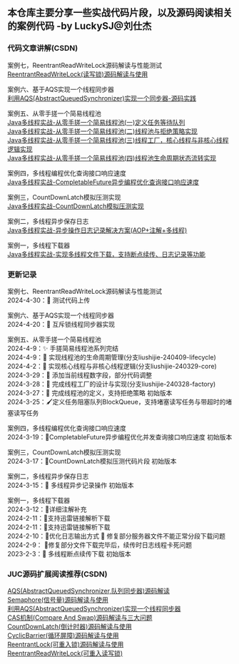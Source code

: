 ## 本仓库主要分享一些实战代码片段，以及源码阅读相关的案例代码 -by LuckySJ@刘仕杰

### 代码文章讲解(CSDN)
案例七，ReentrantReadWriteLock源码解读与性能测试  
[ReentrantReadWriteLock(读写锁)源码解读与使用](https://luckysj.blog.csdn.net/article/details/138324381?spm=1001.2014.3001.5502)  

案例六、基于AQS实现一个线程同步器  
[利用AQS(AbstractQueuedSynchronizer)实现一个同步器-源码实践](https://blog.csdn.net/qq_35716689/article/details/138009800)   

案例五、从零手搓一个简易线程池  
[Java多线程实战-从零手搓一个简易线程池(一)定义任务等待队列](https://blog.csdn.net/qq_35716689/article/details/136962958)  
[Java多线程实战-从零手搓一个简易线程池(二)线程池与拒绝策略实现](https://blog.csdn.net/qq_35716689/article/details/137072055)  
[Java多线程实战-从零手搓一个简易线程池(三)线程工厂，核心线程与非核心线程逻辑实现](https://blog.csdn.net/qq_35716689/article/details/137123379)   
[Java多线程实战-从零手搓一个简易线程池(四)线程池生命周期状态流转实现](https://blog.csdn.net/qq_35716689/article/details/137541593)

案例四，多线程编程优化查询接口响应速度  
[Java多线程实战-CompletableFuture异步编程优化查询接口响应速度](https://blog.csdn.net/qq_35716689/article/details/136868259)

案例三，CountDownLatch模拟压测实现  
[Java多线程实战-CountDownLatch模拟压测实现](https://blog.csdn.net/qq_35716689/article/details/136789433)

案例二，多线程异步保存日志  
[Java多线程实战-异步操作日志记录解决方案(AOP+注解+多线程)](https://blog.csdn.net/qq_35716689/article/details/136748521)

案例一，多线程下载器  
[Java多线程实战-实现多线程文件下载，支持断点续传、日志记录等功能](https://blog.csdn.net/qq_35716689/article/details/136597588)  

### 更新记录  
案例七、ReentrantReadWriteLock源码解读与性能测试  
2024-4-30：📖 测试代码上传  

案例六、基于AQS实现一个线程同步器  
2024-4-20：📖 互斥锁线程同步器实现  

案例五、从零手搓一个简易线程池  
2024-4-9：✨ 手搓简易线程池系列完结  
2024-4-9：🔖 实现线程池的生命周期管理(分支liushijie-240409-lifecycle)  
2024-4-2：🔖 实现核心线程与非核心线程逻辑(分支liushijie-240329-core)  
2024-3-29：🔖 添加当前线程数字段，部分代码调整  
2024-3-28：🔖 完成线程工厂的设计与实现(分支liushijie-240328-factory)  
2024-3-27：📖 完成线程池的定义，支持拒绝策略 初始版本  
2024-3-25：🖌定义任务阻塞队列BlockQueue，支持堵塞读写任务与带超时的堵塞读写任务

案例四，多线程编程优化查询接口响应速度  
2024-3-19：📖CompletableFuture异步编程优化并发查询接口响应速度 初始版本

案例三，CountDownLatch模拟压测实现  
2024-3-17：📖CountDownLatch模拟压测代码片段 初始版本

案例二，多线程异步保存日志  
2024-3-15：📖 多线程异步记录操作 初始版本

案例一，多线程下载器  
2024-3-12：🔖详细注解补充  
2024-2-11：🔖支持迅雷链接解析下载  
2024-2-11：🔖支持迅雷链接解析下载  
2024-2-10：🔖优化日志输出方式 🐛 修复部分服务器文件不能正常分段下载问题  
2024-2-9： 🐛修复部分文件下载完毕后，续传时日志线程卡死问题  
2023-2-3：📖 多线程断点续传下载 初始版本

### JUC源码扩展阅读推荐(CSDN)  

[AQS(AbstractQueuedSynchronizer,队列同步器)源码解读](https://luckysj.blog.csdn.net/article/details/137976067)  
[Semaphore(信号量)源码解读与使用](https://luckysj.blog.csdn.net/article/details/137885376)  
[利用AQS(AbstractQueuedSynchronizer)实现一个线程同步器](https://luckysj.blog.csdn.net/article/details/138009800)  
[CAS机制(Compare And Swap)源码解读与三大问题](https://luckysj.blog.csdn.net/article/details/138042289)  
[CountDownLatch(倒计时器)源码解读与使用](https://luckysj.blog.csdn.net/article/details/138087743)  
[CyclicBarrier(循环屏障)源码解读与使用](https://luckysj.blog.csdn.net/article/details/138138113)  
[ReentrantLock(可重入锁)源码解读与使用](https://luckysj.blog.csdn.net/article/details/138190115)  
[ReentrantReadWriteLock(可重入读写锁)](https://luckysj.blog.csdn.net/article/details/138324381)  


